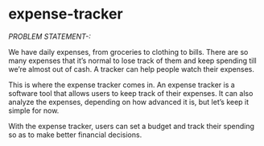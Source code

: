 # expense-tracker

*PROBLEM STATEMENT-:*

We have daily expenses, from groceries to clothing to bills. There are so many expenses that it’s normal to lose track of them and keep spending till we’re almost out of cash. A tracker can help people watch their expenses.

This is where the expense tracker comes in. An expense tracker is a software tool that allows users to keep track of their expenses. It can also analyze the expenses, depending on how advanced it is, but let’s keep it simple for now.

With the expense tracker, users can set a budget and track their spending so as to make better financial decisions.
